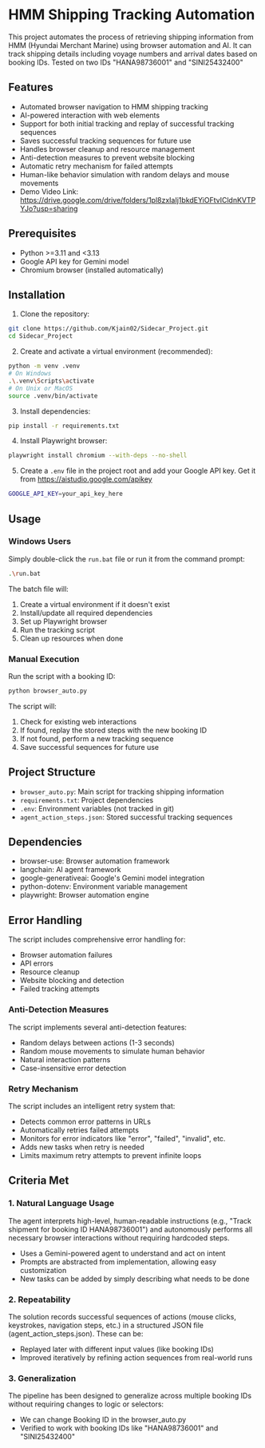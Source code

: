 # HMM Shipping Tracking Automation

This project automates the process of retrieving shipping information from HMM (Hyundai Merchant Marine) using browser automation and AI. It can track shipping details including voyage numbers and arrival dates based on booking IDs. Tested on two IDs "HANA98736001" and "SINI25432400"

## Features

- Automated browser navigation to HMM shipping tracking
- AI-powered interaction with web elements
- Support for both initial tracking and replay of successful tracking sequences
- Saves successful tracking sequences for future use
- Handles browser cleanup and resource management
- Anti-detection measures to prevent website blocking
- Automatic retry mechanism for failed attempts
- Human-like behavior simulation with random delays and mouse movements
- Demo Video Link: https://drive.google.com/drive/folders/1pl8zxIaIj1bkdEYiOFtvICldnKVTPYJo?usp=sharing

## Prerequisites

- Python >=3.11 and <3.13
- Google API key for Gemini model
- Chromium browser (installed automatically)

## Installation

1. Clone the repository:
```bash
git clone https://github.com/Kjain02/Sidecar_Project.git
cd Sidecar_Project
```

2. Create and activate a virtual environment (recommended):
```bash
python -m venv .venv
# On Windows
.\.venv\Scripts\activate
# On Unix or MacOS
source .venv/bin/activate
```

3. Install dependencies:
```bash
pip install -r requirements.txt
```

4. Install Playwright browser:
```bash
playwright install chromium --with-deps --no-shell
```

5. Create a `.env` file in the project root and add your Google API key. Get it from https://aistudio.google.com/apikey
```bash
GOOGLE_API_KEY=your_api_key_here
```

## Usage

### Windows Users
Simply double-click the `run.bat` file or run it from the command prompt:
```bash
.\run.bat
```
The batch file will:
1. Create a virtual environment if it doesn't exist
2. Install/update all required dependencies
3. Set up Playwright browser
4. Run the tracking script
5. Clean up resources when done

### Manual Execution
Run the script with a booking ID:
```bash
python browser_auto.py
```

The script will:
1. Check for existing web interactions
2. If found, replay the stored steps with the new booking ID
3. If not found, perform a new tracking sequence
4. Save successful sequences for future use

## Project Structure

- `browser_auto.py`: Main script for tracking shipping information
- `requirements.txt`: Project dependencies
- `.env`: Environment variables (not tracked in git)
- `agent_action_steps.json`: Stored successful tracking sequences

## Dependencies

- browser-use: Browser automation framework
- langchain: AI agent framework
- google-generativeai: Google's Gemini model integration
- python-dotenv: Environment variable management
- playwright: Browser automation engine

## Error Handling

The script includes comprehensive error handling for:
- Browser automation failures
- API errors
- Resource cleanup
- Website blocking and detection
- Failed tracking attempts

### Anti-Detection Measures
The script implements several anti-detection features:
- Random delays between actions (1-3 seconds)
- Random mouse movements to simulate human behavior
- Natural interaction patterns
- Case-insensitive error detection

### Retry Mechanism
The script includes an intelligent retry system that:
- Detects common error patterns in URLs
- Automatically retries failed attempts
- Monitors for error indicators like "error", "failed", "invalid", etc.
- Adds new tasks when retry is needed
- Limits maximum retry attempts to prevent infinite loops

## Criteria Met

### 1. Natural Language Usage
The agent interprets high-level, human-readable instructions (e.g., "Track shipment for booking ID HANA98736001") and autonomously performs all necessary browser interactions without requiring hardcoded steps.

- Uses a Gemini-powered agent to understand and act on intent
- Prompts are abstracted from implementation, allowing easy customization
- New tasks can be added by simply describing what needs to be done

### 2. Repeatability
The solution records successful sequences of actions (mouse clicks, keystrokes, navigation steps, etc.) in a structured JSON file (agent_action_steps.json). These can be:

- Replayed later with different input values (like booking IDs)
- Improved iteratively by refining action sequences from real-world runs

### 3. Generalization
The pipeline has been designed to generalize across multiple booking IDs without requiring changes to logic or selectors:

- We can change Booking ID in the browser_auto.py
- Verified to work with booking IDs like "HANA98736001" and "SINI25432400"



